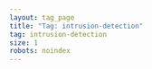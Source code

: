 ```yaml
---
layout: tag_page
title: "Tag: intrusion-detection"
tag: intrusion-detection
size: 1
robots: noindex
---
```

